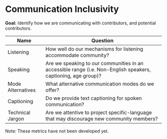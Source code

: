 # Communication Inclusivity

**Goal:** Identify how we are communicating with contributors, and potential contributors.

Name | Question
--- | ---
Listening | How well do our mechanisms for listening accommodate community?
Speaking| Are we speaking to our communities in an accessible range (i.e. Non-English speakers, captioning, age group)?  
Mode Alternatives | What alternative communication modes do we offer?
Captioning | Do we provide text captioning for spoken communication?
Technical Jargon |   Are we attentive to project specific-language that may discourage new community members? 

Note: These metrics have not been developed yet. 
